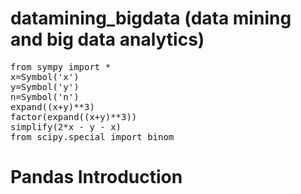 # datamining_bigdata (data mining and big data analytics)
<pre>
from sympy import *
x=Symbol('x')
y=Symbol('y')
n=Symbol('n')
expand((x+y)**3)
factor(expand((x+y)**3))
simplify(2*x - y - x)
from scipy.special import binom
</pre>

# Pandas Introduction
